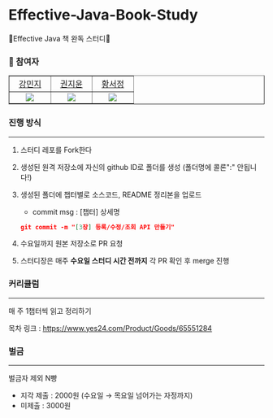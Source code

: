 # Effective-Java-Book-Study
📕Effective Java 책 완독 스터디📕
### 🐤 참여자

<table border="1" cellspacing="0" cellpadding="0" width="100%">
    <tr width="100%">
        <td width="25%" align="center"><a href= "https://github.com/nitronium102">강민지</a></td>
        <td width="25%" align="center"><a href= "https://github.com/june0216">권지윤</a></td>
        <td width="25%" align="center"><a href= "https://github.com/SeojungH">황서정</a></td>
    </tr>
    <tr width="100%">
        <td align="center"><img src = "https://github.com/nitronium102.png"></td>
        <td align="center"><img src = "https://github.com/june0216.png"/></td>
        <td align="center"><img src = "https://github.com/SeojungH.png"/></td>
    </tr>
    <tr width="100%">
   </tr>
</table>

### 진행 방식

---

1. 스터디 레포를 Fork한다
2. 생성된 원격 저장소에 자신의 github ID로 폴더를 생성 (폴더명에 콜론":" 안됩니다!)
3. 생성된 폴더에 챕터별로 소스코드, README 정리본을 업로드
    - commit msg : [챕터] 상세명
    
    ```json
    git commit -m "[3장] 등록/수정/조회 API 만들기"
    ```
    
4. 수요일까지 원본 저장소로 PR 요청
5. 스터디장은 매주 **수요일 스터디 시간 전까지** 각 PR 확인 후 merge 진행

### 커리큘럼

---

매 주 1챕터씩 읽고 정리하기

목차 링크 : https://www.yes24.com/Product/Goods/65551284

### 벌금

---

벌금자 제외 N빵

- 지각 제출 : 2000원 (수요일 → 목요일 넘어가는 자정까지)
- 미제출 : 3000원
